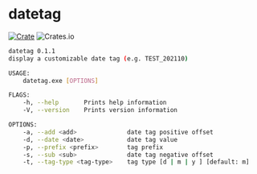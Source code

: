 # datetag

[![Crate](https://img.shields.io/crates/v/datetag)](https://crates.io/crates/datetag)
![Crates.io](https://img.shields.io/crates/l/datetag)

``` bash
datetag 0.1.1
display a customizable date tag (e.g. TEST_202110)

USAGE:
    datetag.exe [OPTIONS]

FLAGS:
    -h, --help       Prints help information
    -V, --version    Prints version information

OPTIONS:
    -a, --add <add>              date tag positive offset
    -d, --date <date>            date tag value
    -p, --prefix <prefix>        tag prefix
    -s, --sub <sub>              date tag negative offset
    -t, --tag-type <tag-type>    tag type [d | m | y ] [default: m]
```
